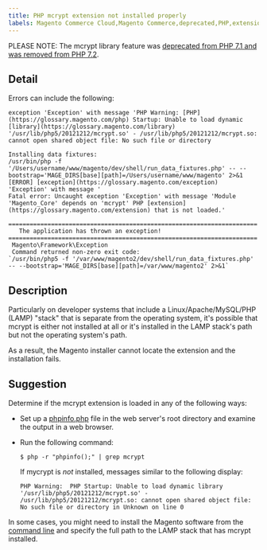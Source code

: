 ```yaml
---
title: PHP mcrypt extension not installed properly 
labels: Magento Commerce Cloud,Magento Commerce,deprecated,PHP,extension,mcrypt,how to
---
```


<p class="warning">PLEASE NOTE: The mcrypt library feature was <a href="https://www.php.net/manual/en/intro.mcrypt.php">deprecated from PHP 7.1 and was removed from PHP 7.2</a>.</p>

<h2 id="detail">Detail</h2>

Errors can include the following:

<pre><code class="language-php">exception 'Exception' with message 'PHP Warning: [PHP](https://glossary.magento.com/php) Startup: Unable to load dynamic [library](https://glossary.magento.com/library) '/usr/lib/php5/20121212/mcrypt.so' - /usr/lib/php5/20121212/mcrypt.so: cannot open shared object file: No such file or directory</code></pre>

<pre><code class="language-php">Installing data fixtures:
/usr/bin/php -f '/Users/username/www/magento/dev/shell/run_data_fixtures.php' -- --bootstrap='MAGE_DIRS[base][path]=/Users/username/www/magento' 2>&amp;1
[ERROR] [exception](https://glossary.magento.com/exception) 'Exception' with message '
Fatal error: Uncaught exception 'Exception' with message 'Module 'Magento_Core' depends on 'mcrypt' PHP [extension](https://glossary.magento.com/extension) that is not loaded.'</code></pre>

<pre><code class="language-php">======================================================================
   The application has thrown an exception!
======================================================================
 Magento\Framework\Exception
 Command returned non-zero exit code:
`/usr/bin/php5 -f '/var/www/magento2/dev/shell/run_data_fixtures.php' -- --bootstrap='MAGE_DIRS[base][path]=/var/www/magento2' 2>&amp;1`</code></pre>

<h2 id="description">Description</h2>

Particularly on developer systems that include a Linux/Apache/MySQL/PHP (LAMP) "stack" that is separate from the operating system, it's possible that mcrypt is either not installed at all or it's installed in the LAMP stack's path but not the operating system's path.

As a result, the Magento installer cannot locate the extension and the installation fails.

<h2 id="suggestion">Suggestion</h2>

Determine if the mcrypt extension is loaded in any of the following ways:

* Set up a [phpinfo.php](http://kb.mediatemple.net/questions/764/How+can+I+create+a+phpinfo.php+page%3F#gs) file in the web server's root directory and examine the output in a web browser.
* Run the following command:
    
    
    
    <pre><code class="language-php">$ php -r "phpinfo();" | grep mcrypt</code></pre>
    
    
    
    If mycrypt is _not_ installed, messages similar to the following display:
    
    
    
    <pre><code class="language-php">PHP Warning:  PHP Startup: Unable to load dynamic library '/usr/lib/php5/20121212/mcrypt.so' - /usr/lib/php5/20121212/mcrypt.so: cannot open shared object file: No such file or directory in Unknown on line 0</code></pre>
    
    

In some cases, you might need to install the Magento software from the [command line](https://devdocs.magento.com/guides/v2.3/install-gde/install/cli/install-cli.html) and specify the full path to the LAMP stack that has mcrypt installed.